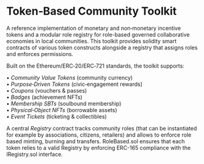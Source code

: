 # Token‑Based Community Toolkit

A reference implementation of monetary and non‑monetary incentive tokens and a modular role registry for role-based governed collaborative economies in local communities. This toolkit provides solidity smart contracts of various token constructs alongside a registry that assigns roles and enforces permissions.

Built on the Ethereum/ERC‑20/ERC‑721 standards, the toolkit supports:

•⁠  ⁠*Community Value Tokens* (community currency)  
•⁠  ⁠*Purpose‑Driven Tokens* (civic‑engagement rewards)  
•⁠  ⁠*Coupons* (vouchers & passes)  
•⁠  ⁠*Badges* (achievement NFTs)  
•⁠  ⁠*Membership SBTs* (soulbound membership)  
•⁠  ⁠*Physical‑Object NFTs* (borrowable assets)  
•⁠  ⁠*Event Tickets* (ticketing & collectibles)  

A central *Registry* contract tracks community roles (that can be instantiated for example by associations, citizens, retailers) and allows to enforce role based minting, burning and transfers.
RoleBased.sol ensures that each token relies to a valid Registry by enforcing ERC-165 compliance with the IRegistry.sol interface.
